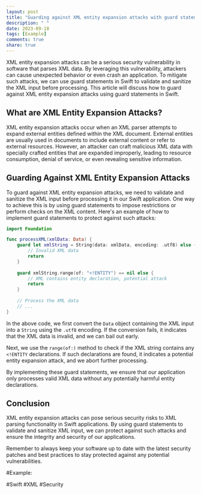 ```yaml
---
layout: post
title: "Guarding against XML entity expansion attacks with guard statements in Swift"
description: " "
date: 2023-09-18
tags: [Example]
comments: true
share: true
---
```


XML entity expansion attacks can be a serious security vulnerability in software that parses XML data. By leveraging this vulnerability, attackers can cause unexpected behavior or even crash an application. To mitigate such attacks, we can use guard statements in Swift to validate and sanitize the XML input before processing. This article will discuss how to guard against XML entity expansion attacks using guard statements in Swift.

## What are XML Entity Expansion Attacks?

XML entity expansion attacks occur when an XML parser attempts to expand external entities defined within the XML document. External entities are usually used in documents to include external content or refer to external resources. However, an attacker can craft malicious XML data with specially crafted entities that are expanded improperly, leading to resource consumption, denial of service, or even revealing sensitive information.

## Guarding Against XML Entity Expansion Attacks

To guard against XML entity expansion attacks, we need to validate and sanitize the XML input before processing it in our Swift application. One way to achieve this is by using guard statements to impose restrictions or perform checks on the XML content. Here's an example of how to implement guard statements to protect against such attacks:

```swift
import Foundation

func processXML(xmlData: Data) {
    guard let xmlString = String(data: xmlData, encoding: .utf8) else {
        // Invalid XML data
        return
    }
    
    guard xmlString.range(of: "<!ENTITY") == nil else {
        // XML contains entity declaration, potential attack
        return
    }
    
    // Process the XML data
    // ...
}
```

In the above code, we first convert the `Data` object containing the XML input into a `String` using the `.utf8` encoding. If the conversion fails, it indicates that the XML data is invalid, and we can bail out early.

Next, we use the `range(of:)` method to check if the XML string contains any `<!ENTITY` declarations. If such declarations are found, it indicates a potential entity expansion attack, and we abort further processing.

By implementing these guard statements, we ensure that our application only processes valid XML data without any potentially harmful entity declarations.

## Conclusion

XML entity expansion attacks can pose serious security risks to XML parsing functionality in Swift applications. By using guard statements to validate and sanitize XML input, we can protect against such attacks and ensure the integrity and security of our applications.

Remember to always keep your software up to date with the latest security patches and best practices to stay protected against any potential vulnerabilities.

#Example:

#Swift #XML #Security
